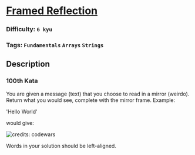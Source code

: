 # [Framed Reflection](https://www.codewars.com/kata/581331293788bc1702001fa6)

### Difficulty: `6 kyu`

### Tags: `Fundamentals` `Arrays` `Strings`

## Description

### 100th Kata
You are given a message (text) that you choose to read in a mirror (weirdo). Return what you would see, complete with the mirror frame. Example:

'Hello World'

would give:

![credits: codewars](https://res.cloudinary.com/dfvyityr2/image/upload/v1477656440/kata_examp_ypboka.png)

Words in your solution should be left-aligned.